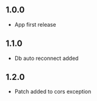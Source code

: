 ## 1.0.0

* App first release

## 1.1.0
* Db auto reconnect added

## 1.2.0
* Patch added to cors exception
